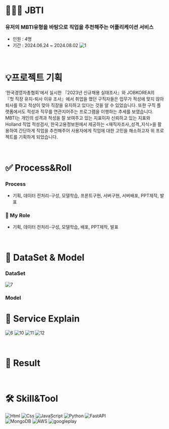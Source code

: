 # **👨🏻‍💻 JBTI**
### 유저의 MBTI유형을 바탕으로 직업을 추천해주는 어플리케이션 서비스
* 인원 : 4명
* 기간 : 2024.06.24 ~ 2024.08.02
![1](https://github.com/user-attachments/assets/3f4098bd-66bc-466f-b68d-87b8ae02041b)

<br>

# 💡프로젝트 기획
‘한국경영자총협회’에서 실시한 『2023년 신규채용 실태조사』와 JOBKOREA의 『첫 직장 유지-퇴사 이유 조사』에서 취업을 했던 구직자들은 업무가 적성에 맞지 않아 퇴사를 하고
적상이 맞아 직장을 유지하고 있다는 것을 알 수 있었습니다. 또한 구직 플랫폼에서도 적성과 직무를 연관지어주는 프로그램을 이행하는 추세를 보였습니다.
MBTI는 개인의 성격과 적성을 잘 보여주고 있는 지표이자 신뢰하고 있는 지표와 Holland 직업 적성검사, 한국고용정보원에서 제공하는 <재직자조사_성격_지식>을 활용하여 간단하게 직업을 추천해주어 
사용자에게 직업에 대한 고민을 해소하고자 위 프로젝트를 기획하게 되었습니다.

<br>

# **✅ Process&Roll**
### Process
- 기획, 데이터 전처리-구성, 모델학습, 프론트구현, 서버구현, 서버배포, PPT제작, 발표
### 🔑 My Role
- 기획, 데이터 전처리-구성, 모델학습, 배포, PPT제작, 발표
<br>

# 💾 DataSet & Model
### DataSet
![7](https://github.com/user-attachments/assets/4d639428-b09f-4de3-8a97-259c9a7d8d30)
### Model



# **📖 Service Explain**
![6](https://github.com/user-attachments/assets/fb9bd1f1-2a8d-4050-aa24-3e7e053e53ef)
![10](https://github.com/user-attachments/assets/d3b4e10f-c720-451c-b628-1229888fb0c9)
![11](https://github.com/user-attachments/assets/29b7a985-97e9-4b6e-8229-070b609c4f06)
![12](https://github.com/user-attachments/assets/93c78014-3192-48f0-8c42-da40b27326c8)

<br>

# **📍 Result**

<br>

# **🛠️ Skill&Tool**
<img alt="Html" src ="https://img.shields.io/badge/HTML5-E34F26.svg?&style=for-the-badge&logo=HTML5&logoColor=white"/> <img alt="Css" src ="https://img.shields.io/badge/CSS3-1572B6.svg?&style=for-the-badge&logo=CSS3&logoColor=white"/> <img alt="JavaScript" src ="https://img.shields.io/badge/JavaScriipt-F7DF1E.svg?&style=for-the-badge&logo=JavaScript&logoColor=black"/> <img alt="Python" src ="https://img.shields.io/badge/Python-3776AB.svg?&style=for-the-badge&logo=Python&logoColor=white"/> <img alt="FastAPI" src ="https://img.shields.io/badge/fastapi-009688.svg?&style=for-the-badge&logo=Python&logoColor=white"/>
<br>
<img alt="MongoDB" src ="https://img.shields.io/badge/MongoDB-47A248.svg?&style=for-the-badge&logo=Python&logoColor=white"/>
<img alt="AWS" src ="https://img.shields.io/badge/amazonec2-FF9900.svg?&style=for-the-badge&logo=Python&logoColor=white"/>
<img alt="googleplay" src ="https://img.shields.io/badge/googleplay-414141.svg?&style=for-the-badge&logo=Python&logoColor=white"/>





